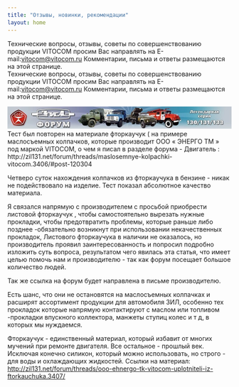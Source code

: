 ```yaml
---
title: "Отзывы, новинки, рекомендации"
layout: home
---
```


Технические вопросы, отзывы, советы по совершенствованию продукции VITOCOM просим Вас направлять на E-mail:vitocom@vitocom.ru
Комментарии, письма и ответы размещаются на этой странице.\
Технические вопросы, отзывы, советы по совершенствованию продукции VITOCOM просим Вас направлять на E-mail:vitocom@vitocom.ru
Комментарии, письма и ответы размещаются на этой странице.
<div class="w-full">
<img class="object-scale-down max-w-full " src="/src/otzivi.jpg" alt="otzivi"/>
</div>
Тест был повторен на материале фторкаучук ( на примере маслосъемных колпачков, которые производит ООО « ЭНЕРГО ТМ » под маркой VITOCOM, о чем я писал в разделе форума - Двигатель :
http://zil131.net/forum/threads/maslosemnye-kolpachki-vitocom.3406/#post-120304

Четверо суток нахождения колпачков из фторкаучука в бензине - никак не подействовало на изделие. Тест показал абсолютное качество материала.

Я связался напрямую с производителем с просьбой приобрести листовой фторкаучук , чтобы самостоятельно вырезать нужные прокладки, чтобы предотвратить проблемы, которые раньше либо позднее -обязательно возникнут при использовании некачественных прокладок, Листового фторкаучука в наличии не оказалось, но производитель проявил заинтересованность и попросил подробно изложить суть вопроса, результатом чего явилась эта статья, что имеет целью помочь нам и производителю - так как форум посещает большое количество людей.

Так же ссылка на форум будет направлена в письме производителю.

Есть шанс, что они не остановятся на маслосъемных колпачках и расширят ассортимент продукции для автомобиля ЗИЛ, особенно тех прокладок которые напрямую контактируют с маслом или топливом -прокладки впускного коллектора, манжеты ступиц колес и т д, в которых мы нуждаемся.

Фторкаучук - единственный материал, который избавит от многих мучений при ремонте двигателя. Все остальное - прошлый век. Исключая конечно силикон, который можно использовать, но строго - для воды и охлаждающих жидкостей.
Ссылки на материал:
http://zil131.net/forum/threads/ooo-ehnergo-tk-vitocom-uplotniteli-iz-ftorkauchuka.3407/
